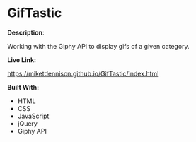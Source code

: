 # GifTastic
**Description**:

Working with the Giphy API to display gifs of a given category.

**Live Link:** 

https://miketdennison.github.io/GifTastic/index.html

**Built With:**
* HTML
* CSS
* JavaScript
* jQuery
* Giphy API
